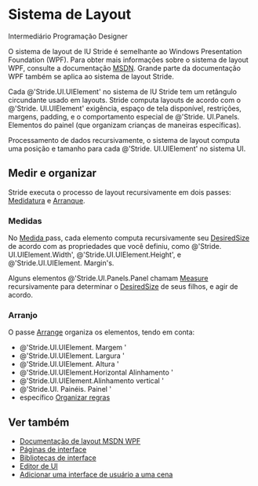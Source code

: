# Sistema de Layout

<span class="badge text-bg-primary"> Intermediário </span>
<span class="badge text-bg-success">Programação</span>
<span class="badge text-bg-success">Designer</span>

O sistema de layout de IU Stride é semelhante ao Windows Presentation Foundation (WPF). Para obter mais informações sobre o sistema de layout WPF, consulte a documentação [MSDN](https://docs.microsoft.com/en-us/dotnet/framework/wpf/advanced/layout). Grande parte da documentação WPF também se aplica ao sistema de layout Stride.

Cada @'Stride.UI.UIElement' no sistema de IU Stride tem um retângulo circundante usado em layouts. Stride computa layouts de acordo com o @'Stride. UI.UIElement' exigência, espaço de tela disponível, restrições, margens, padding, e o comportamento especial de @'Stride. UI.Panels. Elementos do painel (que organizam crianças de maneiras específicas).

Processamento de dados recursivamente, o sistema de layout computa uma posição e tamanho para cada @'Stride. UI.UIElement' no sistema UI.

## Medir e organizar

Stride executa o processo de layout recursivamente em dois passes: [Medidatura](xref:Stride.UI.UIElement.Measure(Stride.Core.Mathematics.Vector3)) e [Arranque](xref:Stride.UI.UIElement.Arrange(Stride.Core.Mathematics.Vector3,System.Boolean)).

### Medidas

No [ Medida ](xref:Stride.UI.UIElement.Measure(Stride.Core.Mathematics.Vector3)) pass, cada elemento computa recursivamente seu [DesiredSize](xref:Stride.UI.UIElement#Stride_UI_UIElement_DesiredSize) de acordo com as propriedades que você definiu, como @'Stride. UI.UIElement.Width', @'Stride.UI.UIElement.Height', e @'Stride.UI.UIElement. Margin's.

Alguns elementos @'Stride.UI.Panels.Panel chamam [Measure](xref:Stride.UI.UIElement.Measure(Stride.Core.Mathematics.Vector3)) recursivamente para determinar o [DesiredSize](xref:Stride.UI.UIElement#Stride_UI_UIElement_DesiredSize) de seus filhos, e agir de acordo.

### Arranjo

O passe [Arrange](xref:Stride.UI.UIElement.Arrange(Stride.Core.Mathematics.Vector3,System.Boolean)) organiza os elementos, tendo em conta:

* @'Stride.UI.UIElement. Margem '
* @'Stride.UI.UIElement. Largura '
* @'Stride.UI.UIElement. Altura '
* @'Stride.UI.UIElement.Horizontal Alinhamento '
* @'Stride.UI.UIElement.Alinhamento vertical '
* @'Stride.UI. Painéis. Painel '
* específico [ Organizar regras](xref:Stride.UI.UIElement.Arrange(Stride.Core.Mathematics.Vector3,System.Boolean))

## Ver também

* [Documentação de layout MSDN WPF](https://docs.microsoft.com/en-us/dotnet/framework/wpf/advanced/layout)
* [Páginas de interface](ui-pages.md)
* [Bibliotecas de interface](ui-libraries.md)
* [Editor de UI](ui-editor.md)
* [Adicionar uma interface de usuário a uma cena](add-a-ui-to-a-scene.md)